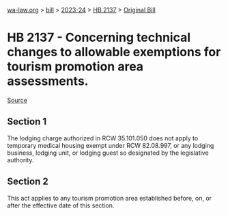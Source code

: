 [wa-law.org](/) > [bill](/bill/) > [2023-24](/bill/2023-24/) > [HB 2137](/bill/2023-24/hb/2137/) > [Original Bill](/bill/2023-24/hb/2137/1/)

# HB 2137 - Concerning technical changes to allowable exemptions for tourism promotion area assessments.

[Source](http://lawfilesext.leg.wa.gov/biennium/2023-24/Pdf/Bills/House%20Bills/2137.pdf)

## Section 1
The lodging charge authorized in RCW 35.101.050 does not apply to temporary medical housing exempt under RCW 82.08.997, or any lodging business, lodging unit, or lodging guest so designated by the legislative authority.

## Section 2
This act applies to any tourism promotion area established before, on, or after the effective date of this section.
